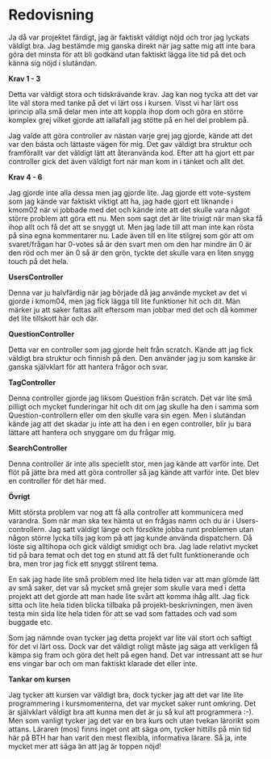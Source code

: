Redovisning
===========

Ja då var projektet färdigt, jag är faktiskt väldigt nöjd och tror jag lyckats väldigt bra. Jag bestämde mig ganska direkt när jag satte mig att inte bara göra det minsta för att bli godkänd utan faktiskt lägga lite tid på det och känna sig nöjd i slutändan.

**Krav 1 - 3**

Detta var väldigt stora och tidskrävande krav. Jag kan nog tycka att det var lite väl stora med tanke på det vi lärt oss i kursen.
Visst vi har lärt oss iprincip alla små delar men inte att koppla ihop dom och göra en större komplex grej vilket gjorde att iallafall jag stötte på en hel del problem på.

Jag valde att göra controller av nästan varje grej jag gjorde, kände att det var den bästa och lättaste vägen för mig.
Det gav väldigt bra struktur och framförallt var det väldigt lätt att återanvända kod. Efter att ha gjort ett par controller gick det även väldigt fort när man kom in i tänket och allt det.

**Krav 4 - 6**

Jag gjorde inte alla dessa men jag gjorde lite.
Jag gjorde ett vote-system som jag kände var faktiskt viktigt att ha, jag hade gjort ett liknande i kmom02 när vi jobbade med det och kände inte att det skulle vara något större problem att göra ett nu. Men som sagt det är lite trixigt när man ska få ihop allt och få det att se snyggt ut. Men jag lade till att man inte kan rösta på sina egna kommentarer nu. Lade även till en lite stilgrej som gör att om svaret/frågan har 0-votes så är den svart men om den har mindre än 0 är den röd och mer än 0 så är den grön, tyckte det skulle vara en liten snygg touch på det hela.

**UsersController**

Denna var ju halvfärdig när jag började då jag använde mycket av det vi gjorde i kmom04, men jag fick lägga till lite funktioner hit och dit. Man märker ju att saker fattas allt eftersom man jobbar med det och då kommer det lite tillskott här och där.

**QuestionController**

Detta var en controller som jag gjorde helt från scratch. Kände att jag fick väldigt bra struktur och finnish på den. Den använder jag ju som kanske är ganska självklart för att hantera frågor och svar.

**TagController**

Denna controller gjorde jag liksom Question från scratch. Det var lite små pilligt och mycket funderingar hit och dit om jag skulle ha den i samma som Question-controllern eller om den skulle vara sin egen. Men i slutändan kände jag att det skadar ju inte att ha den i en egen controller, blir ju bara lättare att hantera och snyggare om du frågar mig. 

**SearchController**

Denna controller är inte alls speciellt stor, men jag kände att varför inte. Det flöt på jätte bra med att göra controller så jag kände att varför inte. Det blev en controller för det här med.

**Övrigt**

Mitt största problem var nog att få alla controller att kommunicera med varandra. Som när man ska tex hämta ut en frågas namn och du är i Users-controllern. Jag satt väldigt länge och försökte jobba runt problemen utan någon större lycka tills jag kom på att jag kunde använda dispatchern. Då löste sig alltihopa och gick väldigt smidigt och bra.
Jag lade relativt mycket tid på bara temat och det tog en stund att få det fullt funktionerande och bra, men tror jag fick ett snyggt stilrent tema. 

En sak jag hade lite små problem med lite hela tiden var att man glömde lätt av små saker, det var så mycket små grejer som skulle vara med i detta projekt att det gjorde att man hade lite svårt att komma ihåg allt. Jag fick sitta och lite hela tiden blicka tillbaka på projekt-beskrivningen, men även testa min sida lite hela tiden för att se vad som fattades och vad som buggade etc.

Som jag nämnde ovan tycker jag detta projekt var lite väl stort och saftigt för det vi lärt oss. Dock var det väldigt roligt måste jag säga att verkligen få kämpa sig fram och göra det helt på egen hand. Det var intressant att se hur ens vingar bar och om man faktiskt klarade det eller inte. 

**Tankar om kursen**

Jag tycker att kursen var väldigt bra, dock tycker jag att det var lite lite programmering i kursmomenterna, det var mycket saker runt omkring. Det är självklart väldigt bra att kunna men det är ju så kul att programmera :-). Men som vanligt tycker jag det var en bra kurs och utan tvekan lärorikt som attans. Läraren (mos) finns inget ont att säga om, tycker hittills på min tid här på BTH har han varit den mest flexibla, informativa lärare. 
Så ja, inte mycket mer att säga än att jag är toppen nöjd!